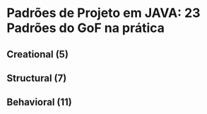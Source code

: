 # Padrões de Projeto em JAVA: 23 Padrões do GoF na prática

## Creational (5)

## Structural (7)

## Behavioral (11)
